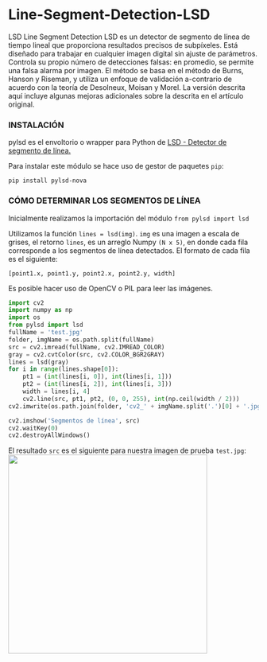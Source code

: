 # Line-Segment-Detection-LSD

LSD Line Segment Detection LSD es un detector de segmento de línea de tiempo lineal que proporciona resultados precisos de subpíxeles. Está diseñado para trabajar en cualquier imagen digital sin ajuste de parámetros. Controla su propio número de detecciones falsas: en promedio, se permite una falsa alarma por imagen. El método se basa en el método de Burns, Hanson y Riseman, y utiliza un enfoque de validación a-contrario de acuerdo con la teoría de Desolneux, Moisan y Morel. La versión descrita aquí incluye algunas mejoras adicionales sobre la descrita en el artículo original.

### INSTALACIÓN

pylsd es el envoltorio o wrapper para Python de [LSD - Detector de segmento de línea.](http://www.ipol.im/pub/art/2012/gjmr-lsd/)

Para instalar este módulo se hace uso de gestor de paquetes `pip`:

```
pip install pylsd-nova
```

### CÓMO DETERMINAR LOS SEGMENTOS DE LÍNEA

Inicialmente realizamos la importación del módulo `from pylsd import lsd`

Utilizamos la función `lines = lsd(img)`. `img` es una imagen a escala de grises, el retorno `lines`, es un arreglo Numpy `(N x 5)`, en donde cada fila corresponde a los segmentos de línea detectados. El formato de cada fila es el siguiente:

```
[point1.x, point1.y, point2.x, point2.y, width]
```

Es posible hacer uso de OpenCV o PIL para leer las imágenes.

```python
import cv2
import numpy as np
import os
from pylsd import lsd
fullName = 'test.jpg'
folder, imgName = os.path.split(fullName)
src = cv2.imread(fullName, cv2.IMREAD_COLOR)
gray = cv2.cvtColor(src, cv2.COLOR_BGR2GRAY)
lines = lsd(gray)
for i in range(lines.shape[0]):
    pt1 = (int(lines[i, 0]), int(lines[i, 1]))
    pt2 = (int(lines[i, 2]), int(lines[i, 3]))
    width = lines[i, 4]
    cv2.line(src, pt1, pt2, (0, 0, 255), int(np.ceil(width / 2)))
cv2.imwrite(os.path.join(folder, 'cv2_' + imgName.split('.')[0] + '.jpg'), src)

cv2.imshow('Segmentos de línea', src)
cv2.waitKey(0)
cv2.destroyAllWindows()
```

El resultado `src` es el siguiente para nuestra imagen de prueba `test.jpg`:
<img src="https://github.com/carlosjulioph/Line-Segment-Detection-LSD/blob/main/Imágenes_Readme/Resultado.png" width="400">

